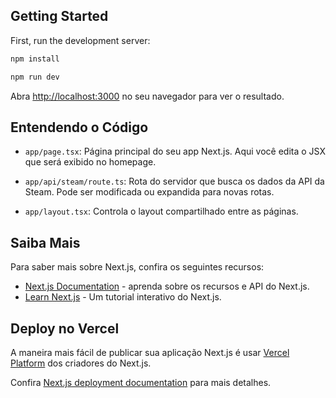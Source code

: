 ## Getting Started

First, run the development server:

```bash
npm install 

npm run dev
```

Abra [http://localhost:3000](http://localhost:3000) no seu navegador para ver o resultado.


## Entendendo o Código

- `app/page.tsx`: Página principal do seu app Next.js. Aqui você edita o JSX que será exibido no homepage.

- `app/api/steam/route.ts`: Rota do servidor que busca os dados da API da Steam. Pode ser modificada ou expandida para novas rotas.

- `app/layout.tsx`: Controla o layout compartilhado entre as páginas.

## Saiba Mais

Para saber mais sobre Next.js, confira os seguintes recursos:

- [Next.js Documentation](https://nextjs.org/docs) - aprenda sobre os recursos e API do Next.js.
- [Learn Next.js](https://nextjs.org/learn) - Um tutorial interativo do Next.js.

## Deploy no Vercel

A maneira mais fácil de publicar sua aplicação Next.js é usar [Vercel Platform](https://vercel.com/new?utm_medium=default-template&filter=next.js&utm_source=create-next-app&utm_campaign=create-next-app-readme) dos criadores do Next.js.

Confira [Next.js deployment documentation](https://nextjs.org/docs/app/building-your-application/deploying) para mais detalhes.

